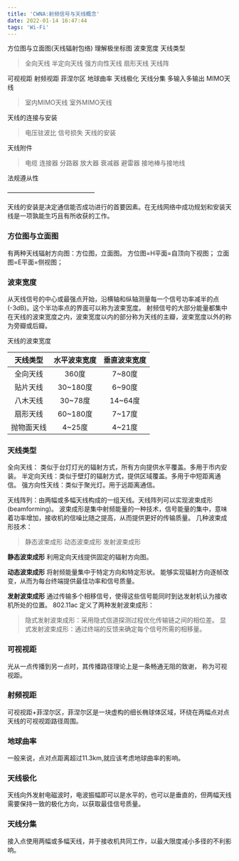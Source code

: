 ```yaml
---
title: 'CWNA:射频信号与天线概念'
date: 2022-01-14 16:47:44
tags: 'Wi-Fi'
---
```


方位图与立面图(天线辐射包络)
理解极坐标图
波束宽度
天线类型
> 全向天线
> 半定向天线
> 强方向性天线
> 扇形天线
> 天线阵

可视视距
射频视距
菲涅尔区
地球曲率
天线极化
天线分集
多输入多输出
MIMO天线
> 室内MIMO天线
> 室外MIMO天线

天线的连接与安装
> 电压驻波比
> 信号损失
> 天线的安装

天线附件
> 电缆
> 连接器
> 分路器
> 放大器
> 衰减器
> 避雷器
> 接地棒与接地线

法规遵从性


——————————————

天线的安装是决定通信能否成功进行的首要因素。在无线网络中成功规划和安装天线是一项孰能生巧且有所收获的工作。


### 方位图与立面图
有两种天线辐射方向图：方位图，立面图。
方位图=H平面=自顶向下视图；
立面图=E平面=侧视图；

### 波束宽度
从天线信号的中心或最强点开始，沿横轴和纵轴测量每一个信号功率减半的点(-3dB)。这个半功率点的界面可以称为波束宽度。
射频信号的大部分能量都集中在天线的波束宽度之内，波束宽度以内的部分称为天线的主瓣，波束宽度以外的称为旁瓣或后瓣。

天线的波束宽度

|天线类型|水平波束宽度|垂直波束宽度|
|:----------:|:------:|:------:|
|全向天线|360度|7~80度|
|贴片天线|30~180度|6~90度|
|八木天线|30~78度|14~64度|
|扇形天线|60~180度|7~17度|
|抛物面天线|4~25度|4~21度|


### 天线类型
全向天线： 类似于台灯灯光的辐射方式，所有方向提供水平覆盖。多用于市内安装。
半定向天线：类似于壁灯的辐射方式，提供区域覆盖。多用于中短距离通信。
强方向性天线：类似于聚光灯。用于远距离通信。

天线阵列：由两幅或多幅天线构成的一组天线。天线阵列可以实现波束成形(beamforming)。
波束成形是集中射频能量的一种技术，信号能量的集中，意味着功率增加，接收机的信噪比随之提高，从而提供更好的传输质量。
几种波束成形技术：
> 静态波束成形
> 动态波束成形
> 发射波束成形

**静态波束成形**
利用定向天线提供固定的辐射方向图。

**动态波束成形**
将射频能量集中于特定方向和特定形状。
能够实现辐射方向逐帧改变，从而为每台终端提供最佳功率和信号质量。

**发射波束成形**
通过传输多个相移信号，使得这些信号能同时到达发射机认为接收机所处的位置。
802.11ac 定义了两种发射波束成形：
> 隐式发射波束成形：采用隐式信道探测过程优化传输链之间的相位差。
> 显式发射波束成形：通过终端的反馈来确定每个信号所需的相移量。

### 可视视距
光从一点传播到另一点时，其传播路径理论上是一条畅通无阻的致谢， 称为可视视距。
### 射频视距
可视视距+菲涅尔区，菲涅尔区是一块虚构的细长椭球体区域，环绕在两幅点对点天线的可视视距路径周围。

### 地球曲率
一般来说，点对点距离超过11.3km,就应该考虑地球曲率的影响。

### 天线极化
天线向外发射电磁波时，电波振幅即可以是水平的，也可以是垂直的，但两幅天线需要保持一致的极化方向，以获取最佳信号质量。

### 天线分集
接入点使用两幅或多幅天线，并于接收机共同工作，以最大限度减小多径的不利影响。











